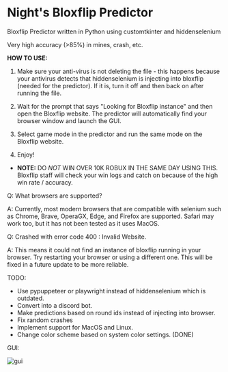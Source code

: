 # Night's Bloxflip Predictor

Bloxflip Predictor written in Python using customtkinter and hiddenselenium

Very high accuracy (>85%) in mines, crash, etc. 

**HOW TO USE:**
1. Make sure your anti-virus is not deleting the file - this happens because your antivirus detects that hiddenselenium is injecting into bloxflip (needed for the predictor). If it is, turn it off and then back on after running the file.

2. Wait for the prompt that says "Looking for Bloxflip instance" and then open the Bloxflip website. The predictor will automatically find your browser window and launch the GUI.

3. Select game mode in the predictor and run the same mode on the Bloxflip website.

4. Enjoy! 

- **NOTE:** DO *NOT* WIN OVER 10K ROBUX IN THE SAME DAY USING THIS. Bloxflip staff will check your win logs and catch on because of the high win rate / accuracy.

Q: What browsers are supported?

A: Currently, most modern browsers that are compatible with selenium such as Chrome, Brave, OperaGX, Edge, and Firefox are supported. Safari may work too, but it has not been tested as it uses MacOS.

Q: Crashed with error code 400 : Invalid Website.

A: This means it could not find an instance of bloxflip running in your browser. Try restarting your browser or using a different one. This will be fixed in a future update to be more reliable.

TODO:
- Use pypuppeteer or playwright instead of hiddenselenium which is outdated.
- Convert into a discord bot.
- Make predictions based on round ids instead of injecting into browser.
- Fix random crashes 
- Implement support for MacOS and Linux.
- Change color scheme based on system color settings. (DONE)

GUI:

![gui](https://user-images.githubusercontent.com/127027405/226115440-d5765159-8c2d-4e60-bae4-5c5b69d69976.png)
